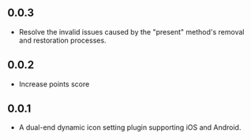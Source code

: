 
## 0.0.3

* Resolve the invalid issues caused by the "present" method's removal and restoration processes.

## 0.0.2

* Increase points score

## 0.0.1

* A dual-end dynamic icon setting plugin supporting iOS and Android.
